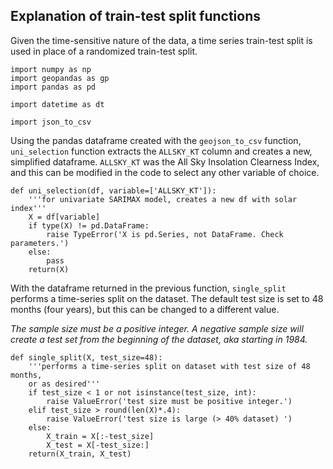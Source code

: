 ## Explanation of train-test split functions

Given the time-sensitive nature of the data, a time series train-test split is used in place of a randomized train-test split.


    import numpy as np
    import geopandas as gp
    import pandas as pd

    import datetime as dt

    import json_to_csv

Using the pandas dataframe created with the ``geojson_to_csv`` function, ``uni_selection`` function extracts the ``ALLSKY_KT`` column and creates a new, simplified dataframe. ``ALLSKY_KT`` was the All Sky Insolation Clearness Index, and this can be modified in the code to select any other variable of choice. 

    def uni_selection(df, variable=['ALLSKY_KT']):
        '''for univariate SARIMAX model, creates a new df with solar index'''
        X = df[variable]
        if type(X) != pd.DataFrame:
            raise TypeError('X is pd.Series, not DataFrame. Check parameters.')
        else:
            pass
        return(X)

With the dataframe returned in the previous function, ``single_split`` performs a time-series split on the dataset. The default test size is set to 48 months (four years), but this can be changed to a different value. 

*The sample size must be a positive integer. A negative sample size will create a test set from the beginning of the dataset, aka starting in 1984.*

    def single_split(X, test_size=48):
        '''performs a time-series split on dataset with test size of 48 months,
        or as desired'''
        if test_size < 1 or not isinstance(test_size, int):
            raise ValueError('test size must be positive integer.')
        elif test_size > round(len(X)*.4):
            raise ValueError('test size is large (> 40% dataset) ')
        else:
            X_train = X[:-test_size]
            X_test = X[-test_size:]
        return(X_train, X_test)
